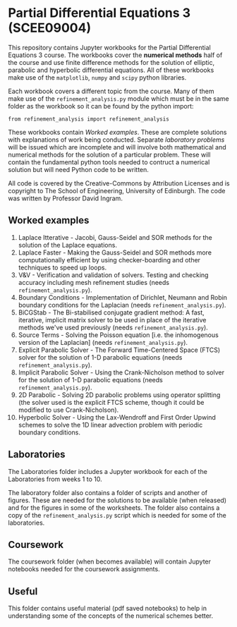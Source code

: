 # Partial Differential Equations 3 (SCEE09004)
This repository contains Jupyter workbooks for the Partial Differential Equations 3 course.  The workbooks cover the **numerical methods** half of the course and use finite difference methods for the solution of elliptic, parabolic and hyperbolic differential equations.  All of these workbooks make use of the <code>matplotlib</code>, <code>numpy</code> and <code>scipy</code> python libraries.

Each workbook covers a different topic from the course.  Many of them make use of the <code>refinement_analysis.py</code> module which must be in the same folder as the workbook so it can be found by the python import:

<code>from refinement_analysis import refinement_analysis</code>

These workbooks contain *Worked examples*.  These are complete solutions with explanations of work being conducted.  Separate *laboratory problems* will be issued which are incomplete and will involve both mathematical and numerical methods for the solution of a particular problem. These will contain the fundamental python tools needed to contruct a numerical solution but will need Python code to be written.

All code is covered by the Creative-Commons by Attribution Licenses and is copyright to The School of Engineering, University of Edinburgh.  The code was written by Professor David Ingram.

## Worked examples
1. Laplace Itterative - Jacobi, Gauss-Seidel and SOR methods for the solution of the Laplace equations.
2. Laplace Faster - Making the Gauss-Seidel and SOR methods more computationally efficient by using checker-boarding and other techniques to speed up loops.
3. V&V - Verification and validation of solvers.  Testing and checking accuracy including mesh refinement studies (needs <code>refinement_analysis.py</code>).
4. Boundary Conditions - Implementation of Dirichlet, Neumann and Robin boundary conditions for the Laplacian (needs <code>refinement_analysis.py</code>).
5. BiCGStab - The Bi-stabilised conjugate gradient method: A fast, iterative, implicit matrix solver to be used in place of the iterative methods we've used previously (needs <code>refinement_analysis.py</code>).
6. Source Terms - Solving the Poisson equation [i.e. the inhomogenous version of the Laplacian] (needs <code>refinement_analysis.py</code>). 
7. Explicit Parabolic Solver - The Forward Time-Centered Space (FTCS) solver for the solution of 1-D parabolic equations (needs <code>refinement_analysis.py</code>).
9. Implicit Parabolic Solver - Using the Crank-Nicholson method to solver for the solution of 1-D parabolic equations (needs <code>refinement_analysis.py</code>).
10. 2D Parabolic - Solving 2D parabolic problems using operator splitting (the solver used is the explicit FTCS scheme, though it could be modified to use Crank-Nicholson).
11. Hyperbolic Solver - Using the Lax-Wendroff and First Order Upwind schemes to solve the 1D linear advection problem with periodic boundary conditions.  

## Laboratories
The Laboratories folder includes a Jupyter workbook for each of the Laboratories from weeks 1 to 10.

The laboratory folder also contains a folder of scripts and another of figures.  These are needed for the solutions to be available (when released) and for the figures in some of the worksheets.  The folder also contains a copy of the <code>refinement_analysis.py</code> script which is needed for some of the laboratories.

## Coursework
The coursework folder (when becomes available) will contain Jupyter notebooks needed for the coursework assignments. 

## Useful
This folder contains useful material (pdf saved notebooks) to help in understanding some of the concepts of the numerical schemes better.
